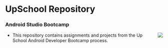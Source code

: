 # UpSchool Repository
### Android Studio Bootcamp

<img align="right"  src="https://media2.giphy.com/media/13HgwGsXF0aiGY/giphy.gif">

- This repository contains assignments and projects from the Up School Android Developer Bootcamp process.

